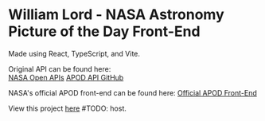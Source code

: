 # William Lord - NASA Astronomy Picture of the Day Front-End

Made using React, TypeScript, and Vite.

Original API can be found here:  
[NASA Open APIs](https://api.nasa.gov/)
[APOD API GitHub](https://github.com/nasa/apod-api)

NASA's official APOD front-end can be found here:
[Official APOD Front-End](https://apod.nasa.gov/apod/ap230816.html)

View this project [here]() #TODO: host.
